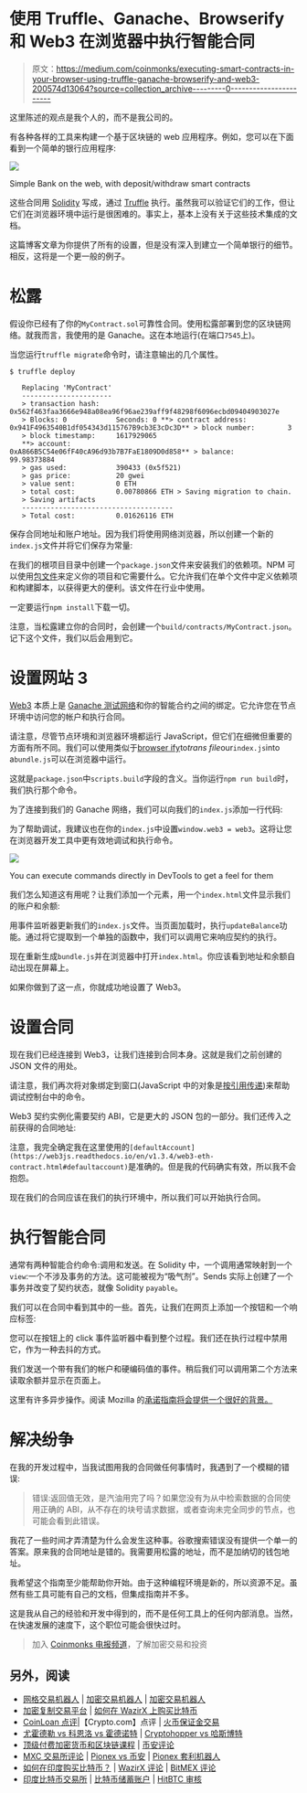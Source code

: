# 使用 Truffle、Ganache、Browserify 和 Web3 在浏览器中执行智能合同

> 原文：<https://medium.com/coinmonks/executing-smart-contracts-in-your-browser-using-truffle-ganache-browserify-and-web3-200574d13064?source=collection_archive---------0----------------------->

这里陈述的观点是我个人的，而不是我公司的。

有各种各样的工具来构建一个基于区块链的 web 应用程序。例如，您可以在下面看到一个简单的银行应用程序:

![](img/92891fe3e6754c5184d54bf2c904dac3.png)

Simple Bank on the web, with deposit/withdraw smart contracts

这些合同用 [Solidity](https://docs.soliditylang.org/en/v0.8.3/) 写成，通过 [Truffle](https://www.trufflesuite.com/) 执行。虽然我可以验证它们的工作，但让它们在浏览器环境中运行是很困难的。事实上，基本上没有关于这些技术集成的文档。

这篇博客文章为你提供了所有的设置，但是没有深入到建立一个简单银行的细节。相反，这将是一个更一般的例子。

# 松露

假设你已经有了你的`MyContract.sol`可靠性合同。使用松露部署到您的区块链网络。就我而言，我使用的是 Ganache。这在本地运行(在端口`7545`上)。

当您运行`truffle migrate`命令时，请注意输出的几个属性。

```
$ truffle deploy

   Replacing 'MyContract'
   ----------------------
   > transaction hash:    0x562f463faa3666e948a08ea96f96ae239aff9f48298f6096ecbd09404903027e
   > Blocks: 0            Seconds: 0 **> contract address:    0x941F4963540B1df054343d115767B9cb3E3cDc3D** > block number:        3
   > block timestamp:     1617929065
   **> account:             0xA866B5C54e06fF40cA96d93b7B7FaE1809D0d858** > balance:             99.98373884
   > gas used:            390433 (0x5f521)
   > gas price:           20 gwei
   > value sent:          0 ETH
   > total cost:          0.00780866 ETH > Saving migration to chain.
   > Saving artifacts
   -------------------------------------
   > Total cost:          0.01626116 ETH
```

保存合同地址和账户地址。因为我们将使用网络浏览器，所以创建一个新的`index.js`文件并将它们保存为常量:

在我们的根项目目录中创建一个`package.json`文件来安装我们的依赖项。NPM 可以使用[包文件](https://docs.npmjs.com/about-packages-and-modules)来定义你的项目和它需要什么。它允许我们在单个文件中定义依赖项和构建脚本，以获得更大的便利。该文件在行业中使用。

一定要运行`npm install`下载一切。

注意，当松露建立你的合同时，会创建一个`build/contracts/MyContract.json`。记下这个文件，我们以后会用到它。

# 设置网站 3

[Web3](https://web3js.readthedocs.io/en/v1.3.4/index.html) 本质上是 [Ganache 测试网络](https://www.trufflesuite.com/ganache)和你的智能合约之间的绑定。它允许您在节点环境中访问您的帐户和执行合同。

请注意，尽管节点环境和浏览器环境都运行 JavaScript，但它们在细微但重要的方面有所不同。我们可以使用类似于[browser ify](http://browserify.org/)to*trans file*our`index.js`into a`bundle.js`可以在浏览器中运行。

这就是`package.json`中`scripts.build`字段的含义。当你运行`npm run build`时，我们执行那个命令。

为了连接到我们的 Ganache 网络，我们可以向我们的`index.js`添加一行代码:

为了帮助调试，我建议也在你的`index.js`中设置`window.web3 = web3`。这将让您在浏览器开发工具中更有效地调试和执行命令。

![](img/40a48af276e7d93af221974e64390fd6.png)

You can execute commands directly in DevTools to get a feel for them

我们怎么知道这有用呢？让我们添加一个元素，用一个`index.html`文件显示我们的账户和余额:

用事件监听器更新我们的`index.js`文件。当页面加载时，执行`updateBalance`功能。通过将它提取到一个单独的函数中，我们可以调用它来响应契约的执行。

现在重新生成`bundle.js`并在浏览器中打开`index.html`。你应该看到地址和余额自动出现在屏幕上。

如果你做到了这一点，你就成功地设置了 Web3。

# 设置合同

现在我们已经连接到 Web3，让我们连接到合同本身。这就是我们之前创建的 JSON 文件的用处。

请注意，我们再次将对象绑定到窗口(JavaScript 中的对象是[按引用传递](/nodesimplified/javascript-pass-by-value-and-pass-by-reference-in-javascript-fcf10305aa9c))来帮助调试控制台中的命令。

Web3 契约实例化需要契约 ABI，它是更大的 JSON 包的一部分。我们还传入之前获得的合同地址:

注意，我完全确定我在这里使用的`[defaultAccount](https://web3js.readthedocs.io/en/v1.3.4/web3-eth-contract.html#defaultaccount)`是准确的。但是我的代码确实有效，所以我不会抱怨。

现在我们的合同应该在我们的执行环境中，所以我们可以开始执行合同。

# 执行智能合同

通常有两种智能合约命令:调用和发送。在 Solidity 中，一个调用通常映射到一个`view`:一个不涉及事务的方法。这可能被视为“吸气剂”。Sends 实际上创建了一个事务并改变了契约状态，就像 Solidity `payable`。

我们可以在合同中看到其中的一些。首先，让我们在网页上添加一个按钮和一个响应标签:

您可以在按钮上的 click 事件监听器中看到整个过程。我们还在执行过程中禁用它，作为一种去抖的方式。

我们发送一个带有我们的帐户和硬编码值的事件。稍后我们可以调用第二个方法来读取余额并显示在页面上。

这里有许多异步操作。阅读 Mozilla 的[承诺指南将会提供一个很好的背景。](https://developer.mozilla.org/en-US/docs/Web/JavaScript/Reference/Global_Objects/Promise)

# 解决纷争

在我的开发过程中，当我试图用我的合同做任何事情时，我遇到了一个模糊的错误:

> 错误:返回值无效，是汽油用完了吗？如果您没有为从中检索数据的合同使用正确的 ABI，从不存在的块号请求数据，或者查询未完全同步的节点，也可能会看到此错误。

我花了一些时间才弄清楚为什么会发生这种事。谷歌搜索错误没有提供一个单一的答案。原来我的合同地址是错的。我需要用松露的地址，而不是加纳切的钱包地址。

我希望这个指南至少能帮助你开始。由于这种编程环境是新的，所以资源不足。虽然有些工具可能有自己的文档，但集成指南并不多。

这是我从自己的经验和开发中得到的，而不是任何工具上的任何内部消息。当然，在快速发展的速度下，这个职位可能会很快过时。

> 加入 [Coinmonks 电报频道](https://t.me/coincodecap)，了解加密交易和投资

## 另外，阅读

*   [网格交易机器人](https://blog.coincodecap.com/grid-trading) | [加密交易机器人](/coinmonks/cryptohopper-review-a388ff5bae88) | [加密交易机器人](https://blog.coincodecap.com/best-crypto-trading-bots)
*   [加密复制交易平台](/coinmonks/top-10-crypto-copy-trading-platforms-for-beginners-d0c37c7d698c) | [如何在 WazirX 上购买比特币](/coinmonks/buy-bitcoin-on-wazirx-2d12b7989af1)
*   [CoinLoan 点评](/coinmonks/coinloan-review-18128b9badc4)|【Crypto.com】点评 | [火币保证金交易](/coinmonks/huobi-margin-trading-b3b06cdc1519)
*   [尤霍德勒 vs 科恩洛 vs 霍德诺特](/coinmonks/youhodler-vs-coinloan-vs-hodlnaut-b1050acde55a) | [Cryptohopper vs 哈斯博特](https://blog.coincodecap.com/cryptohopper-vs-haasbot)
*   [顶级付费加密货币和区块链课程](https://blog.coincodecap.com/blockchain-courses) | [币安评论](/coinmonks/binance-review-ee10d3bf3b6e)
*   [MXC 交易所评论](/coinmonks/mxc-exchange-review-3af0ec1cba8c) | [Pionex vs 币安](https://blog.coincodecap.com/pionex-vs-binance) | [Pionex 套利机器人](https://blog.coincodecap.com/pionex-arbitrage-bot)
*   [如何在印度购买比特币？](/coinmonks/buy-bitcoin-in-india-feb50ddfef94) | [WazirX 评论](/coinmonks/wazirx-review-5c811b074f5b) | [BitMEX 评论](https://blog.coincodecap.com/bitmex-review)
*   [印度比特币交易所](/coinmonks/bitcoin-exchange-in-india-7f1fe79715c9) | [比特币储蓄账户](/coinmonks/bitcoin-savings-account-e65b13f92451) | [HitBTC 审核](/coinmonks/hitbtc-review-c5143c5d53c2)